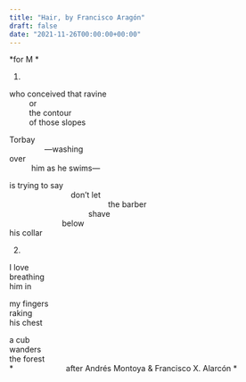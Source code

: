 ```yaml
---
title: "Hair, by Francisco Aragón"
draft: false
date: "2021-11-26T00:00:00+00:00"
---
```

*for M  *
  
1.  
  
who conceived that ravine  
&nbsp;&nbsp;&nbsp;&nbsp;&nbsp;&nbsp;&nbsp;&nbsp;&nbsp;or  
&nbsp;&nbsp;&nbsp;&nbsp;&nbsp;&nbsp;&nbsp;&nbsp;&nbsp;the contour  
&nbsp;&nbsp;&nbsp;&nbsp;&nbsp;&nbsp;&nbsp;&nbsp;&nbsp;of those slopes  
  
Torbay  
&nbsp;&nbsp;&nbsp;&nbsp;&nbsp;&nbsp;&nbsp;&nbsp;&nbsp;&nbsp;&nbsp;&nbsp;&nbsp;&nbsp;&nbsp;&nbsp;—washing  
over   
&nbsp;&nbsp;&nbsp;&nbsp;&nbsp;&nbsp;&nbsp;&nbsp;&nbsp;&nbsp;him as he swims—  
  
is trying to say  
&nbsp;&nbsp;&nbsp;&nbsp;&nbsp;&nbsp;&nbsp;&nbsp;&nbsp;&nbsp;&nbsp;&nbsp;&nbsp;&nbsp;&nbsp;&nbsp;&nbsp;&nbsp;&nbsp;&nbsp;&nbsp;&nbsp;&nbsp;&nbsp;&nbsp;&nbsp;&nbsp;&nbsp;don’t let   
&nbsp;&nbsp;&nbsp;&nbsp;&nbsp;&nbsp;&nbsp;&nbsp;&nbsp;&nbsp;&nbsp;&nbsp;&nbsp;&nbsp;&nbsp;&nbsp;&nbsp;&nbsp;&nbsp;&nbsp;&nbsp;&nbsp;&nbsp;&nbsp;&nbsp;&nbsp;&nbsp;&nbsp;&nbsp;&nbsp;&nbsp;&nbsp;&nbsp;&nbsp;&nbsp;&nbsp;&nbsp;&nbsp;&nbsp;&nbsp;&nbsp;&nbsp;&nbsp;&nbsp;&nbsp;the barber  
&nbsp;&nbsp;&nbsp;&nbsp;&nbsp;&nbsp;&nbsp;&nbsp;&nbsp;&nbsp;&nbsp;&nbsp;&nbsp;&nbsp;&nbsp;&nbsp;&nbsp;&nbsp;&nbsp;&nbsp;&nbsp;&nbsp;&nbsp;&nbsp;&nbsp;&nbsp;&nbsp;&nbsp;&nbsp;&nbsp;&nbsp;&nbsp;&nbsp;&nbsp;&nbsp;&nbsp;shave   
&nbsp;&nbsp;&nbsp;&nbsp;&nbsp;&nbsp;&nbsp;&nbsp;&nbsp;&nbsp;&nbsp;&nbsp;&nbsp;&nbsp;&nbsp;&nbsp;&nbsp;&nbsp;&nbsp;&nbsp;&nbsp;&nbsp;&nbsp;&nbsp;below   
his collar  
  
  
2.  
  
I love  
breathing  
him in  
  
my fingers  
raking  
his chest  
  
a cub  
wanders  
the forest  
*&nbsp;&nbsp;&nbsp;&nbsp;&nbsp;&nbsp;&nbsp;&nbsp;&nbsp;&nbsp;&nbsp;&nbsp;&nbsp;&nbsp;&nbsp;&nbsp;&nbsp;&nbsp;&nbsp;&nbsp;&nbsp;&nbsp;&nbsp;&nbsp;after Andrés Montoya & Francisco X. Alarcón  *
  
